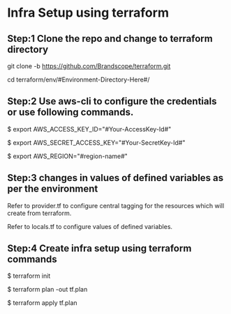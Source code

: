 # Infra Setup using terraform

## Step:1 Clone the repo and change to terraform directory

git clone -b <Branch-Name> https://github.com/Brandscope/terraform.git

cd terraform/env/#Environment-Directory-Here#/

## Step:2 Use aws-cli to configure the credentials or use following commands.

$ export AWS_ACCESS_KEY_ID="#Your-AccessKey-Id#"

$ export AWS_SECRET_ACCESS_KEY="#Your-SecretKey-Id#"

$ export AWS_REGION="#region-name#"

## Step:3 changes in values of defined variables as per the environment

Refer to provider.tf to configure central tagging for the resources which will create from terraform.

Refer to locals.tf to configure values of defined variables.


## Step:4 Create infra setup using terraform commands

$ terraform init

$ terraform plan -out tf.plan

$ terraform apply tf.plan


